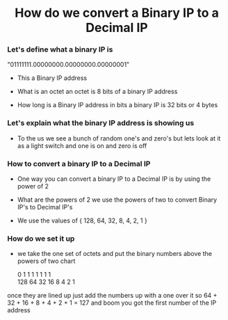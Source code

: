 <h1 align="center">
<br>How do we convert a Binary IP to a Decimal IP</br> 
</h1>

### Let's define what a binary IP is

"01111111.00000000.00000000.00000001"
- This a Binary  IP address
 
- What is an octet an octet is 8 bits of a binary IP address 

- How long is a Binary IP address in bits a binary IP is 32 bits or 4 bytes 

### Let's explain what the binary IP address is showing us 
- To the us we see a bunch of random one's and zero's but lets look at it as a light switch and one is on and zero is off

### How to convert a binary IP to a Decimal IP
- One way you can convert a binary IP to a Decimal IP is by using the power of 2

- What are the powers of 2 we use the powers of two to convert Binary IP's to Decimal IP's

- We use the values of { 128, 64, 32, 8, 4, 2, 1 }

### How do we set it up 
- we take the one set of octets and put the binary numbers above the powers of two chart

     0  1  1  1  1 1 1 1 
<br>128 64 32 16 8 4 2 1</br>

once they are lined up just add the numbers up with a one over it so 
64 + 32 + 16 + 8 + 4 + 2 + 1 = 127 and boom you got the first number of the IP address
